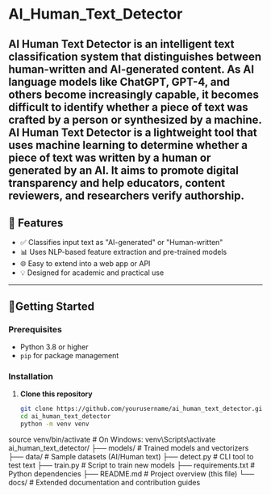 # AI_Human_Text_Detector
AI Human Text Detector is an intelligent text classification system that distinguishes between human-written and AI-generated content. As AI language models like ChatGPT, GPT-4, and others become increasingly capable, it becomes difficult to identify whether a piece of text was crafted by a person or synthesized by a machine.  
**AI Human Text Detector** is a lightweight tool that uses machine learning to determine whether a piece of text was written by a human or generated by an AI. It aims to promote digital transparency and help educators, content reviewers, and researchers verify authorship.
---
## 📌 Features
- ✅ Classifies input text as "AI-generated" or "Human-written"
- 📊 Uses NLP-based feature extraction and pre-trained models
- 🌐 Easy to extend into a web app or API
- 💡 Designed for academic and practical use
---
## 🚀Getting Started
### Prerequisites
- Python 3.8 or higher
- `pip` for package management
### Installation
1. **Clone this repository**
   ```bash
   git clone https://github.com/yourusername/ai_human_text_detector.git
   cd ai_human_text_detector
   python -m venv venv
source venv/bin/activate  # On Windows: venv\Scripts\activate
ai_human_text_detector/
├── models/                # Trained models and vectorizers
├── data/                  # Sample datasets (AI/Human text)
├── detect.py              # CLI tool to test text
├── train.py               # Script to train new models
├── requirements.txt       # Python dependencies
├── README.md              # Project overview (this file)
└── docs/                  # Extended documentation and contribution guides
